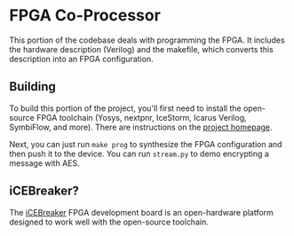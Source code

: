 # FPGA Co-Processor

This portion of the codebase deals with programming the FPGA. It includes the hardware description (Verilog) and the makefile, which converts this description into an FPGA configuration.

## Building

To build this portion of the project, you'll first need to install the open-source FPGA toolchain (Yosys, nextpnr, IceStorm, Icarus Verilog, SymbiFlow, and more). There are instructions on the [project homepage](https://wiki.icebreaker-fpga.com/wiki/Getting_started).

Next, you can just run `make prog` to synthesize the FPGA configuration and then push it to the device. You can run `stream.py` to demo encrypting a message with AES.

## iCEBreaker?

The [iCEBreaker](https://docs.icebreaker-fpga.org/hardware/icebreaker/) FPGA development board is an open-hardware platform designed to work well with the open-source toolchain.
